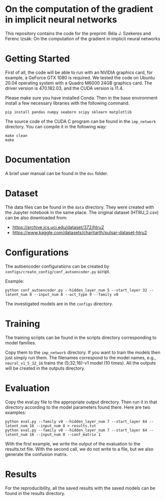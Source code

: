 # On the computation of the gradient in implicit neural networks

This repository contains the code for the preprint:
Béla J. Szekeres and Ferenc Izsák: On the computation of the gradient in
implicit neural networks

# Getting Started

First of all, 
the code will be able to run with an NVIDIA graphics card, for example, a GeForce GTX 1080 is required. We tested the code on Ubuntu 20.04 operating system with a Quadro M6000 24GB graphics card. The driver version is 470.182.03, and the CUDA version is 11.4.

Please make sure you have installed Conda. Then in the base environment install a few necessary libraries with the following command.
```
pip install pandas numpy seaborn scipy sklearn matplotlib
```

The source code of the CUDA C program can be found in the `imp_network` directory.
You can compile it in the following way:
```
make clean
make
```

# Documentation
A brief user manual can be found in the `doc` folder.

# Dataset
The data files can be found in the `data` directory.
They were created with the Jupyter notebook in the same place.
The original dataset (HTRU_2.csv) can be also downloaded from:

* https://archive.ics.uci.edu/dataset/372/htru2 
* https://www.kaggle.com/datasets/charitarth/pulsar-dataset-htru2


# Configurations
The autoencoder configurations can be created by `configs/create_config/conf_autoencoder.py` script.

Example:
```
python conf_autoencoder.py --hidden_layer_num 5 --start_layer 32 --latent_num 8 --input_num 8 --act_type 9 --family v0
```

The investigated models are in the `configs` directory.

# Training
The training scripts can be found in the scripts directory 
corresponding to model families.

Copy them to the `imp_network` directory.
If you want to train the models then just simply run them.
The filenames correspond to the model names, e.g.,
`neural_v1_5_32_16` trains the (5;32;16)-v1 model (10 times).
All the outputs will be created in the outputs directory.

# Evaluation
Copy the eval.py file to the appropriate output directory. Then run it in that directory according to the model parameters found there. Here are two examples:

```
python eval.py --family v0 --hidden_layer_num 7 --start_layer 64 --latent_num 16 --input_num 8 > results.txt
python eval.py --family v0 --hidden_layer_num 7 --start_layer 64 --latent_num 16 --input_num 8 --conf_matrix 1
```
With the first example, we write the output of the evaluation to the results.txt file. With the second call, we do not write to a file, but we also generate the confusion matrix.

# Results
For the reproducibility, all the saved results with the saved models can be found in the results directory.
